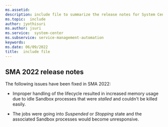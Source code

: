 ```yaml
---
ms.assetid: 
description: include file to summarize the release notes for System Center 2022 - Service Management Automation
ms.topic:  include
author: jyothisuri
ms.author: jsuri
ms.service:  system-center
ms.subservice: service-management-automation
keywords:
ms.date: 06/09/2022
title:  include file
---
```


## SMA 2022 release notes

The following issues have been fixed in SMA 2022:

- Improper handling of the lifecycle resulted in increased memory usage due to idle Sandbox processes that were *stalled* and couldn't be killed easily.

- The jobs were going into *Suspended* or *Stopping* state and the associated Sandbox processes would become unresponsive.